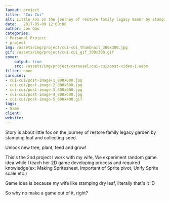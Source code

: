 ```yaml
---
layout: project
title:  "Cui Cui"
alt: Little Fox on the journey of restore family legacy manor by stamping leaf and collecting seed.
date:   2017-05-09 12:00:00
author: Jon Gao
categories:
- Personal Project
- project
img: /assets/img/project/cui-cui_thumbnail_300x300.jpg
gif: /assets/img/project/cui-cui_gif_300x300.gif
cover:
    output: true
    src: /assets/img/project/carousel/cui-cui/post-video-1.webm
filter: none
carousel:
- cui-cui/post-image-1_800x600.jpg
- cui-cui/post-image-2_800x600.jpg
- cui-cui/post-image-3_800x600.jpg
- cui-cui/post-image-4_800x600.jpg
- cui-cui/post-image-5_600x400.gif
tags:
- Game
client:
website:
---
```

Story is about little fox on the journey of restore family legacy garden by stamping leaf and collecting seed.

Unlock new tree, plant, feed and grow! 

This's the 2nd project I work with my wife, We experiment random game idea while I teach her 2D game developing process and required knowledge(ex: Making Spritesheet, Important of Sprite pivot, Unify Sprite scale etc.)

Game idea is because my wife like stamping dry leaf, literally that's it :D

So why no make a game out of it, right?